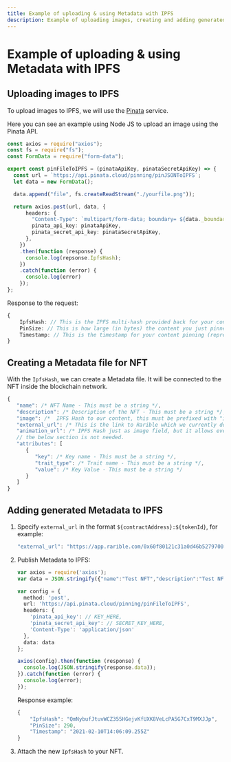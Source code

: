 ```yaml
---
title: Example of uploading & using Metadata with IPFS
description: Example of uploading images, creating and adding generated Metadata to IPFS
---
```


# Example of uploading & using Metadata with IPFS

## Uploading images to IPFS

To upload images to IPFS, we will use the [Pinata](https://www.pinata.cloud) service.

Here you can see an example using Node JS to upload an image using the Pinata API.

```typescript
const axios = require("axios");
const fs = require("fs");
const FormData = require("form-data");

export const pinFileToIPFS = (pinataApiKey, pinataSecretApiKey) => {
  const url = `https://api.pinata.cloud/pinning/pinJSONToIPFS`;
  let data = new FormData();

  data.append("file", fs.createReadStream("./yourfile.png"));

  return axios.post(url, data, {
      headers: {
        "Content-Type": `multipart/form-data; boundary= ${data._boundary}`,
        pinata_api_key: pinataApiKey,
        pinata_secret_api_key: pinataSecretApiKey,
      },
    })
    .then(function (response) {
      console.log(repsonse.IpfsHash);
    })
    .catch(function (error) {
      console.log(error)
    });
};
```

Response to the request:

```typescript
{
    IpfsHash: // This is the IPFS multi-hash provided back for your content,
    PinSize: // This is how large (in bytes) the content you just pinned is,
    Timestamp: // This is the timestamp for your content pinning (represented in ISO 8601 format)
}
```

## Creating a Metadata file for NFT

With the `IpfsHash`, we can create a Metadata file. It will be connected to the NFT inside the blockchain network.

```typescript
{
   "name": /* NFT Name - This must be a string */,
   "description": /* Description of the NFT - This must be a string */,
   "image": /*  IPFS Hash to our content, this must be prefixed with "ipfs://ipfs/{{ IPFS_HASH ))" - This must be a string */,
   "external_url": /* This is the link to Rarible which we currently don't have, we can fill this in shortly */,
   "animation_url": /* IPFS Hash just as image field, but it allows every type of multimedia files. Like mp3, mp4 etc */,
   // the below section is not needed.
   "attributes": [
      {
         "key": /* Key name - This must be a string */,
         "trait_type": /* Trait name - This must be a string */,
         "value": /* Key Value - This must be a string */
      }
   ]
}
```

## Adding generated Metadata to IPFS

1. Specify `external_url` in the format `${contractAddress}:${tokenId}`, for example:

    ```typescript
    "external_url": "https://app.rarible.com/0x60f80121c31a0d46b5279700f9df786054aa5ee5:123913"
    ```

2. Publish Metadata to IPFS:

    ```typescript
    var axios = require('axios');
    var data = JSON.stringify({"name":"Test NFT","description":"Test NFT","image":"ipfs://ipfs/QmW4P1Mgoka8NRCsFAaJt5AaR6XKF6Az97uCiVtGmg1FuG/image.png","external_url":"https://app.rarible.com/0x60f80121c31a0d46b5279700f9df786054aa5ee5:123913","attributes":[{"key":"Test","trait_type":"Test","value":"Test"}]});
    
    var config = {
      method: 'post',
      url: 'https://api.pinata.cloud/pinning/pinFileToIPFS',
      headers: { 
        'pinata_api_key': // KEY_HERE, 
        'pinata_secret_api_key': // SECRET_KEY_HERE, 
        'Content-Type': 'application/json'
      },
      data: data
    };
    
    axios(config).then(function (response) {
      console.log(JSON.stringify(response.data));
    }).catch(function (error) {
      console.log(error);
    });
    ```

    Response example:

    ```typescript
    {
        "IpfsHash": "QmNybufJtuvWCZ355HGejvKfUXK8VeLcPA5G7CxT9MXJJp",
        "PinSize": 290,
        "Timestamp": "2021-02-10T14:06:09.255Z"
    }
    ```

3. Attach the new `IpfsHash` to your NFT.
